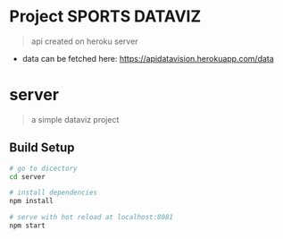 # Project SPORTS DATAVIZ

> api created on heroku server

- data can be fetched here: https://apidatavision.herokuapp.com/data

# server

> a simple dataviz project

## Build Setup

``` bash
# go to dicectory
cd server

# install dependencies
npm install

# serve with hot reload at localhost:8081
npm start
```